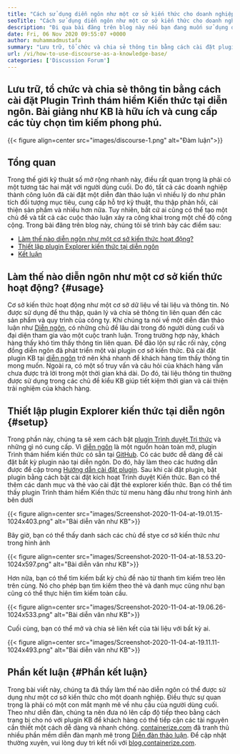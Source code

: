 ```yaml
---
title: "Cách sử dụng diễn ngôn như một cơ sở kiến ​​thức cho doanh nghiệp" 
seoTitle: "Cách sử dụng diễn ngôn như một cơ sở kiến ​​thức cho doanh nghiệp" 
description: "Đi qua bài đăng trên blog này nếu bạn đang muốn sử dụng diễn ngôn như một cơ sở kiến ​​thức. Bật nó ngay hôm nay và chia sẻ các phiên bản trực tiếp của tài liệu của công ty bạn" 
date: Fri, 06 Nov 2020 09:55:07 +0000
author: muhammadmustafa
summary: "Lưu trữ, tổ chức và chia sẻ thông tin bằng cách cài đặt plugin Trình thám hiểm kiến ​​thức tại diễn ngôn. Bài giảng như KB là hữu ích và cung cấp các tùy chọn tìm kiếm phong phú." 
url: /vi/how-to-use-discourse-as-a-knowledge-base/
categories: ['Discussion Forum']
---
```


## Lưu trữ, tổ chức và chia sẻ thông tin bằng cách cài đặt Plugin Trình thám hiểm Kiến thức tại diễn ngôn. Bài giảng như KB là hữu ích và cung cấp các tùy chọn tìm kiếm phong phú.

{{< figure align=center src="images/discourse-1.png" alt="Đàm luận">}}


## Tổng quan
Trong thế giới kỹ thuật số mở rộng nhanh này, điều rất quan trọng là phải có một tương tác hai mặt với người dùng cuối. Do đó, tất cả các doanh nghiệp thành công luôn đã cài đặt một diễn đàn thảo luận vì nhiều lý do như phân tích đối tượng mục tiêu, cung cấp hỗ trợ kỹ thuật, thu thập phản hồi, cải thiện sản phẩm và nhiều hơn nữa. Tuy nhiên, bất cứ ai cũng có thể tạo một chủ đề và tất cả các cuộc thảo luận xảy ra công khai trong một chế độ công cộng.
Trong bài đăng trên blog này, chúng tôi sẽ trình bày các điểm sau:
  * [Làm thế nào diễn ngôn như một cơ sở kiến ​​thức hoạt động?][1]
  * [Thiết lập plugin Explorer kiến ​​thức tại diễn ngôn][2]
  * [Kết luận][3]

## Làm thế nào diễn ngôn như một cơ sở kiến ​​thức hoạt động? {#usage}

Cơ sở kiến ​​thức hoạt động như một cơ sở dữ liệu về tài liệu và thông tin. Nó được sử dụng để thu thập, quản lý và chia sẻ thông tin liên quan đến các sản phẩm và quy trình của công ty. Khi chúng ta nói về một diễn đàn thảo luận như [Diễn ngôn][4], có những chủ đề lâu dài trong đó người dùng cuối và đại diện tham gia vào một cuộc tranh luận. Trong trường hợp này, khách hàng thấy khó tìm thấy thông tin liên quan. Để đảo lộn sự rắc rối này, cộng đồng diễn ngôn đã phát triển một vài plugin cơ sở kiến ​​thức.
Đã cài đặt plugin KB tại [diễn ngôn][4] trở nên khá nhanh để khách hàng tìm thấy thông tin mong muốn. Ngoài ra, có một số truy vấn và câu hỏi của khách hàng vẫn chưa được trả lời trong một thời gian khá dài. Do đó, tài liệu thông tin thường được sử dụng trong các chủ đề kiểu KB giúp tiết kiệm thời gian và cải thiện trải nghiệm của khách hàng.

## Thiết lập plugin Explorer kiến ​​thức tại diễn ngôn {#setup}

Trong phần này, chúng ta sẽ xem cách bật [plugin Trình duyệt Tri thức][5] và những gì nó cung cấp.
Vì [diễn ngôn][4] là một nguồn hoàn toàn mở, plugin Trình thám hiểm kiến ​​thức có sẵn tại [GitHub][5].
Có các bước dễ dàng để cài đặt bất kỳ plugin nào tại diễn ngôn. Do đó, hãy làm theo các hướng dẫn được đề cập trong [Hướng dẫn cài đặt plugin][6].
Sau khi cài đặt plugin, bật plugin bằng cách bật cài đặt kích hoạt Trình duyệt Kiến thức. Bạn có thể thêm các danh mục và thẻ vào cài đặt thẻ explorer kiến ​​thức.
Bạn có thể tìm thấy plugin Trình thám hiểm Kiến thức từ menu hàng đầu như trong hình ảnh bên dưới

{{< figure align=center src="images/Screenshot-2020-11-04-at-19.01.15-1024x403.png" alt="Bài diễn văn như KB">}}

Bây giờ, bạn có thể thấy danh sách các chủ đề stye cơ sở kiến ​​thức như trong hình ảnh

{{< figure align=center src="images/Screenshot-2020-11-04-at-18.53.20-1024x597.png" alt="Bài diễn văn như KB">}}

Hơn nữa, bạn có thể tìm kiếm bất kỳ chủ đề nào từ thanh tìm kiếm treo lên trên cùng. Nó cho phép bạn tìm kiếm theo thẻ và danh mục cũng như bạn cũng có thể thực hiện tìm kiếm toàn cầu.

{{< figure align=center src="images/Screenshot-2020-11-04-at-19.06.26-1024x533.png" alt="Bài diễn văn như KB">}}

Cuối cùng, bạn có thể mở và chia sẻ liên kết của tài liệu với bất kỳ ai.

{{< figure align=center src="images/Screenshot-2020-11-04-at-19.11.11-1024x493.png" alt="Bài diễn văn như KB">}}


## Phần kết luận  {#Phần kết luận}

Trong bài viết này, chúng ta đã thấy làm thế nào diễn ngôn có thể được sử dụng như một cơ sở kiến ​​thức cho một doanh nghiệp. Điều thực sự quan trọng là phải có một con mắt mạnh mẽ về nhu cầu của người dùng cuối. Theo như diễn đàn, chúng ta nên đưa nó lên cấp độ tiếp theo bằng cách trang bị cho nó với plugin KB để khách hàng có thể tiếp cận các tài nguyên cần thiết một cách dễ dàng và nhanh chóng.
[containerize.com][7] đã tranh thủ nhiều phần mềm diễn đàn mạnh mẽ trong [Diễn đàn thảo luận][8]. Để cập nhật thường xuyên, vui lòng duy trì kết nối với [blog.containerize.com][9].



[1]: #usage
[2]: #setup
[3]: #Conclusion
[4]: https://products.containerize.com/discussion-forum/discourse
[5]: https://github.com/discourse/discourse-knowledge-explorer
[6]: https://meta.discourse.org/t/install-a-plugin/19157
[7]: https://www.containerize.com/
[8]: https://products.containerize.com/discussion-forum
[9]: https://blog.containerize.com/
